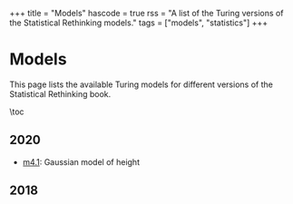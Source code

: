 +++
title = "Models"
hascode = true
rss = "A list of the Turing versions of the Statistical Rethinking models."
tags = ["models", "statistics"]
+++

# Models

This page lists the available Turing models for different versions of the Statistical Rethinking book.

\toc

## 2020

- [m4.1](height): Gaussian model of height

## 2018
